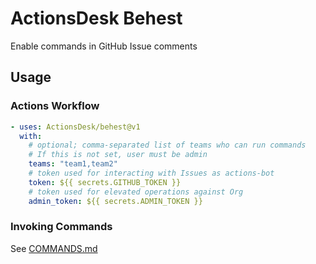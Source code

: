 # ActionsDesk Behest

Enable commands in GitHub Issue comments

## Usage

### Actions Workflow

```Yaml
- uses: ActionsDesk/behest@v1
  with:
    # optional; comma-separated list of teams who can run commands
    # If this is not set, user must be admin
    teams: "team1,team2"
    # token used for interacting with Issues as actions-bot
    token: ${{ secrets.GITHUB_TOKEN }}
    # token used for elevated operations against Org
    admin_token: ${{ secrets.ADMIN_TOKEN }}
```

### Invoking Commands

See [COMMANDS.md](COMMANDS.md)
